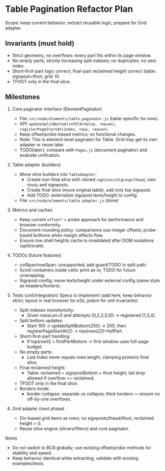 # Table Pagination Refactor Plan

Scope: keep current behavior; extract reusable logic; prepare for Grid adapter.

## Invariants (must hold)
- Strict geometry, no overflows: every part fits within its page window.
- No empty parts; strictly increasing split indexes; no duplicates; no zero index.
- Short-first-part logic correct; final-part reclaimed height correct (table: signpost+tfoot; grid: 0).
- TFOOT only in the final slice.

## Milestones
1) Core paginator interface (ElementPaginator)
   - File: `src/node/elements/table.paginator.js` (table-specific for now).
   - API: `updateSplitBottom(refElOrValue, reason)`, `registerPageStartAt(index, rows, reason)`.
   - Keep offset/probe-based metrics; no functional changes.
   - Note: This is element-level paginator for Table. Grid may get its own adapter or reuse later.
   - TODO(later): compare with `Pages.js` (document paginator) and evaluate unification.

2) Table adapter (builders)
   - Move slice builders into `TableAdapter`:
     - Create non-final slice with cloned `caption/colgroup/thead`, own `tbody` and signposts.
     - Create final slice (move original table), add only top signpost.
     - Add TODO: externalize signpost texts/height to config.
   - File: `src/node/elements/table.adapter.js` (done)

3) Metrics and caches
   - Keep current `offset*` + probe approach for performance and browser-conformity.
   - Document rounding policy: comparisons use integer offsets; probe-based bottoms when margin affects flow.
   - Ensure row shell heights cache is invalidated after DOM mutations (split/scale).

4) TODOs (future features)
   - colSpan/rowSpan: unsupported; add guard/TODO in split path.
   - Scroll containers inside cells: print as-is; TODO for future unwrapping.
   - Signpost config: move texts/height under external config (same style as headers/footers).

5) Tests (unit/integration)
   Specs to implement (add here, keep behavior strict; layout in real browser for e2e, jsdom for unit invariants):
   - Split indexes monotonicity:
     - Given rowsLen=5 and attempts [0,2,2,5,10] → registered [1,3,4].
   - Split bottom updates:
     - Start 100 → updateSplitBottom(250) → 250; then registerPageStartAt(2) → top(rows[2])+fullPart.
   - Short-first-part handling:
     - If top(row0) > firstPartBottom → first window uses full-page budget.
   - No empty parts:
     - Last index never equals rows.length; clamping protects final slice.
   - Final reclaimed height:
     - Table: reclaimed = signpostBottom + tfoot height; tail drop allowed if overflow <= reclaimed.
   - TFOOT only in the final slice.
   - Borders mode:
     - border-collapse: separate vs collapse; thick borders — ensure no off-by-one overflows.

6) Grid adapter (next phase)
   - Div-based grid items as rows; no signposts/thead/tfoot; reclaimed height = 0.
   - Reuse slice engine (slicers/fitters) and core paginator.

Notes
- Do not switch to BCR globally; use existing offset/probe methods for stability and speed.
- Keep behavior identical while extracting; validate with existing examples/tests.
